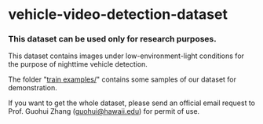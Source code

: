 # vehicle-video-detection-dataset
### This dataset can be used only for research purposes. ###

This dataset contains images under low-environment-light conditions for the purpose of nighttime vehicle detection.

The folder "<a href="./train examples">train examples/</a>" contains some samples of our dataset for demonstration.

If you want to get the whole dataset, please send an official email request to Prof. Guohui Zhang (guohui@hawaii.edu) for permit of use.
